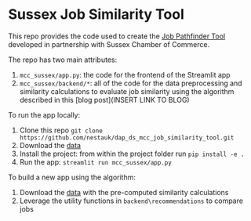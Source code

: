 # Sussex Job Similarity Tool

This repo provides the code used to create the [Job Pathfinder Tool](https://sussex-career-transitions.dap-tools.uk) developed in partnership with Sussex Chamber of Commerce.

The repo has two main attributes:

  1. `mcc_sussex/app.py`: the code for the frontend of the Streamlit app
  2. `mcc_sussex/backend/*`: all of the code for the data preprocessing and similarity calculations to evaluate job similarity using the algorithm described in this [blog post](INSERT LINK TO BLOG)

To run the app locally:
1. Clone this repo `git clone https://github.com/nestauk/dap_ds_mcc_job_similarity_tool.git`
2. Download the [data](https://nesta-open-data.s3.eu-west-2.amazonaws.com/job-pathfinder-data/data.zip)
3. Install the project: from within the project folder run `pip install -e .`
4. Run the app: `streamlit run mcc_sussex/app.py`

To build a new app using the algorithm:
1. Download the [data](https://nesta-open-data.s3.eu-west-2.amazonaws.com/job-pathfinder-data/data.zip) with the pre-computed similarity calculations
2. Leverage the utility functions in `backend\recommendations` to compare jobs  

